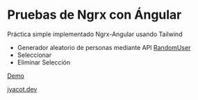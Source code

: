 # Pruebas de Ngrx con Ángular

Práctica simple implementado Ngrx-Angular usando Tailwind

- Generador aleatorio de personas mediante API [RandomUser](https://randomuser.me/)
- Seleccionar
- Eliminar Selección

[Demo](https://jyacot.github.io/ngrx-tailwindcss-angular-test2/)

[jyacot.dev](https://jyacot.dev)
